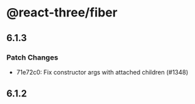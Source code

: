 # @react-three/fiber

## 6.1.3

### Patch Changes

- 71e72c0: Fix constructor args with attached children (#1348)

## 6.1.2
